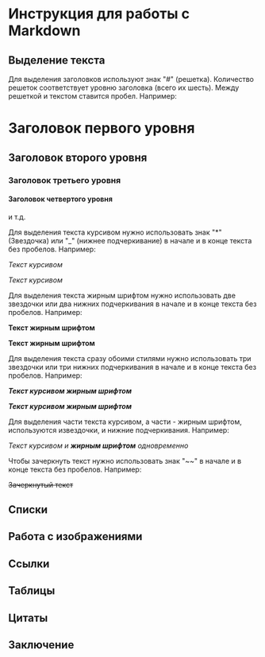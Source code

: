 # Инструкция для работы с Markdown

## Выделение текста

Для выделения заголовков используют знак "#" (решетка). Количество решеток соответствует уровню заголовка (всего их шесть). Между решеткой и текстом ставится пробел. Например:

# Заголовок первого уровня

## Заголовок второго уровня

### Заголовок третьего уровня

#### Заголовок четвертого уровня

и т.д.

Для выделения текста курсивом нужно использовать знак "*" (Звездочка) или "_" (нижнее подчеркивание) в начале и в конце текста без пробелов. Например:

*Текст курсивом*

_Текст курсивом_

Для выделения текста жирным шрифтом нужно использовать две звездочки или два нижних подчеркивания в начале и в конце текста без пробелов. Например:

**Текст жирным шрифтом**

__Текст жирным шрифтом__

Для выделения текста сразу обоими стилями нужно использовать три звездочки или три нижних подчеркивания в начале и в конце текста без пробелов. Например:

***Текст курсивом жирным шрифтом***

___Текст курсивом жирным шрифтом___

Для выделения части текста курсивом, а части - жирным шрифтом, используются извездочки, и нижние подчеркивания. Например:

_Текст курсивом и **жирным шрифтом** одновременно_

Чтобы зачеркнуть текст нужно использовать знак "~~" в начале и в конце текста без пробелов. Например:

~~Зачеркнутый текст~~


## Списки

## Работа с изображениями

## Ссылки

## Таблицы

## Цитаты

## Заключение